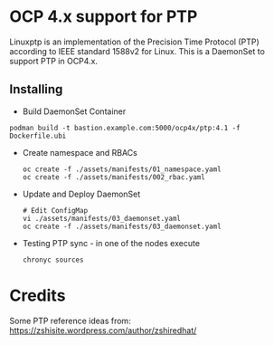 # OCP 4.x support for PTP

Linuxptp is an implementation of the Precision Time Protocol (PTP) according to IEEE standard 1588v2 for Linux. This is a DaemonSet to support PTP in OCP4.x.

## Installing

- Build DaemonSet Container
```
podman build -t bastion.example.com:5000/ocp4x/ptp:4.1 -f Dockerfile.ubi
```

- Create namespace and RBACs
    ```
    oc create -f ./assets/manifests/01_namespace.yaml
    oc create -f ./assets/manifests/002_rbac.yaml
    ```

- Update and Deploy DaemonSet
    ```
    # Edit ConfigMap
    vi ./assets/manifests/03_daemonset.yaml
    oc create -f ./assets/manifests/03_daemonset.yaml
    ```

- Testing PTP sync - in one of the nodes execute
    ```
    chronyc sources
    ```

# Credits

Some PTP reference ideas from:
https://zshisite.wordpress.com/author/zshiredhat/
